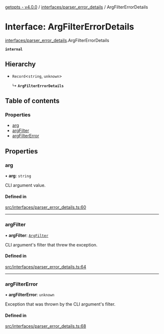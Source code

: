 [getopts - v4.0.0](../README.md) / [interfaces/parser_error_details](../modules/interfaces_parser_error_details.md) / ArgFilterErrorDetails

# Interface: ArgFilterErrorDetails

[interfaces/parser_error_details](../modules/interfaces_parser_error_details.md).ArgFilterErrorDetails

**`internal`**

## Hierarchy

- `Record`<`string`, `unknown`\>

  ↳ **`ArgFilterErrorDetails`**

## Table of contents

### Properties

- [arg](interfaces_parser_error_details.ArgFilterErrorDetails.md#arg)
- [argFilter](interfaces_parser_error_details.ArgFilterErrorDetails.md#argfilter)
- [argFilterError](interfaces_parser_error_details.ArgFilterErrorDetails.md#argfiltererror)

## Properties

### arg

• **arg**: `string`

CLI argument value.

#### Defined in

[src/interfaces/parser_error_details.ts:60](https://github.com/prasadrajandran/node-getopts/blob/09d8331/src/interfaces/parser_error_details.ts#L60)

---

### argFilter

• **argFilter**: [`ArgFilter`](interfaces_schema.ArgFilter.md)

CLI argument's filter that threw the exception.

#### Defined in

[src/interfaces/parser_error_details.ts:64](https://github.com/prasadrajandran/node-getopts/blob/09d8331/src/interfaces/parser_error_details.ts#L64)

---

### argFilterError

• **argFilterError**: `unknown`

Exception that was thrown by the CLI argument's filter.

#### Defined in

[src/interfaces/parser_error_details.ts:68](https://github.com/prasadrajandran/node-getopts/blob/09d8331/src/interfaces/parser_error_details.ts#L68)
